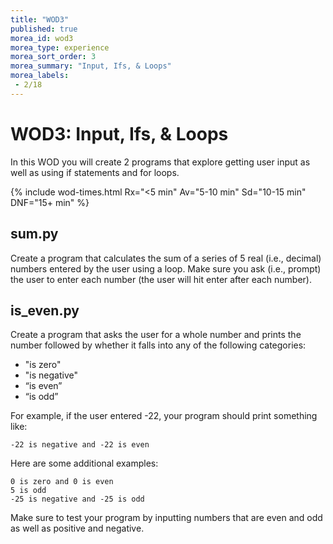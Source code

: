 ```yaml
---
title: "WOD3"
published: true
morea_id: wod3
morea_type: experience
morea_sort_order: 3
morea_summary: "Input, Ifs, & Loops"
morea_labels:
 - 2/18
---
```

# WOD3: Input, Ifs, & Loops

In this WOD you will create 2 programs that explore getting user input as well as using if statements and for loops.

{% include wod-times.html Rx="<5 min" Av="5-10 min" Sd="10-15 min" DNF="15+ min" %}

## sum.py

Create a program that calculates the sum of a series of 5 real (i.e., decimal) numbers entered by the user using a loop. Make sure you ask (i.e., prompt) the user to enter each number (the user will hit enter after each number).

## is_even.py

Create a program that asks the user for a whole number and prints the number followed by whether it falls into any of the following categories:

 * "is zero"
 * "is negative"
 * “is even”
 * “is odd”

For example, if the user entered -22, your program should print something like:

    -22 is negative and -22 is even

Here are some additional examples:

    0 is zero and 0 is even
    5 is odd
    -25 is negative and -25 is odd

Make sure to test your program by inputting numbers that are even and odd as well as positive and negative.


<!-- started 11:40 -->